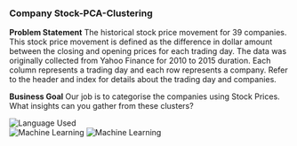 ### Company Stock-PCA-Clustering

**Problem Statement**
The historical stock price movement for 39 companies. This stock price movement is defined as the difference in dollar amount between the closing and opening prices for each trading day. The data was originally collected from Yahoo Finance for 2010 to 2015 duration. Each column represents a trading day and each row represents a company. Refer to the header and index for details about the trading day and companies.

**Business Goal**
Our job is to categorise the companies using Stock Prices. What insights can you gather from these clusters?<br>

![Language Used](https://img.shields.io/badge/python-3670A0?style=for-the-badge&logo=python&logoColor=ffdd54)<br>
![Machine Learning](https://img.shields.io/badge/Un--Supervised-PCA-yellow)
![Machine Learning](https://img.shields.io/badge/Un--Supervised-Clustering-orange)
